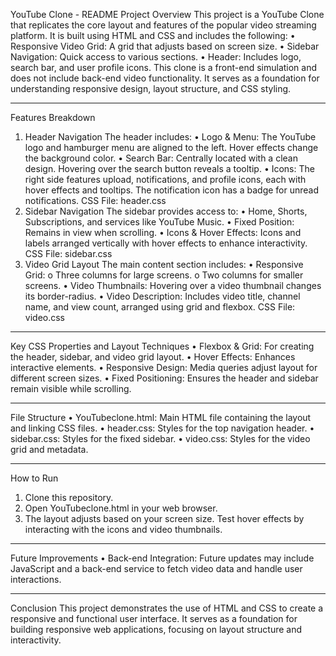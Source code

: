 YouTube Clone - README
Project Overview
This project is a YouTube Clone that replicates the core layout and features of the popular video streaming platform. It is built using HTML and CSS and includes the following:
•	Responsive Video Grid: A grid that adjusts based on screen size.
•	Sidebar Navigation: Quick access to various sections.
•	Header: Includes logo, search bar, and user profile icons.
This clone is a front-end simulation and does not include back-end video functionality. It serves as a foundation for understanding responsive design, layout structure, and CSS styling.
________________________________________
Features Breakdown
1. Header Navigation
The header includes:
•	Logo & Menu: The YouTube logo and hamburger menu are aligned to the left. Hover effects change the background color.
•	Search Bar: Centrally located with a clean design. Hovering over the search button reveals a tooltip.
•	Icons: The right side features upload, notifications, and profile icons, each with hover effects and tooltips. The notification icon has a badge for unread notifications.
CSS File: header.css
2. Sidebar Navigation
The sidebar provides access to:
•	Home, Shorts, Subscriptions, and services like YouTube Music.
•	Fixed Position: Remains in view when scrolling.
•	Icons & Hover Effects: Icons and labels arranged vertically with hover effects to enhance interactivity.
CSS File: sidebar.css
3. Video Grid Layout
The main content section includes:
•	Responsive Grid:
o	Three columns for large screens.
o	Two columns for smaller screens.
•	Video Thumbnails: Hovering over a video thumbnail changes its border-radius.
•	Video Description: Includes video title, channel name, and view count, arranged using grid and flexbox.
CSS File: video.css
________________________________________
Key CSS Properties and Layout Techniques
•	Flexbox & Grid: For creating the header, sidebar, and video grid layout.
•	Hover Effects: Enhances interactive elements.
•	Responsive Design: Media queries adjust layout for different screen sizes.
•	Fixed Positioning: Ensures the header and sidebar remain visible while scrolling.
________________________________________
File Structure
•	YouTubeclone.html: Main HTML file containing the layout and linking CSS files.
•	header.css: Styles for the top navigation header.
•	sidebar.css: Styles for the fixed sidebar.
•	video.css: Styles for the video grid and metadata.
________________________________________
How to Run
1.	Clone this repository.
2.	Open YouTubeclone.html in your web browser.
3.	The layout adjusts based on your screen size. Test hover effects by interacting with the icons and video thumbnails.
________________________________________
Future Improvements
•	Back-end Integration: Future updates may include JavaScript and a back-end service to fetch video data and handle user interactions.
________________________________________
Conclusion
This project demonstrates the use of HTML and CSS to create a responsive and functional user interface. It serves as a foundation for building responsive web applications, focusing on layout structure and interactivity.

